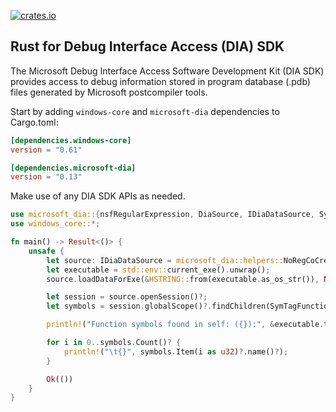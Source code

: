 [![crates.io](https://img.shields.io/crates/v/microsoft-dia.svg)](https://crates.io/crates/microsoft-dia)

## Rust for Debug Interface Access (DIA) SDK

The Microsoft Debug Interface Access Software Development Kit (DIA SDK) provides
access to debug information stored in program database (.pdb) files generated by
Microsoft postcompiler tools.

Start by adding `windows-core` and `microsoft-dia` dependencies to Cargo.toml:

```toml
[dependencies.windows-core]
version = "0.61"

[dependencies.microsoft-dia]
version = "0.13"
```

Make use of any DIA SDK APIs as needed.

```rust
use microsoft_dia::{nsfRegularExpression, DiaSource, IDiaDataSource, SymTagFunction};
use windows_core::*;

fn main() -> Result<()> {
    unsafe {
        let source: IDiaDataSource = microsoft_dia::helpers::NoRegCoCreate(s!("msdia140.dll"), &DiaSource)?;
        let executable = std::env::current_exe().unwrap();
        source.loadDataForExe(&HSTRING::from(executable.as_os_str()), None, None)?;

        let session = source.openSession()?;
        let symbols = session.globalScope()?.findChildren(SymTagFunction, w!("*"), nsfRegularExpression.0 as u32)?;

        println!("Function symbols found in self: ({}):", &executable.to_string_lossy());

        for i in 0..symbols.Count()? {
            println!("\t{}", symbols.Item(i as u32)?.name()?);
        }

        Ok(())
    }
}
```
